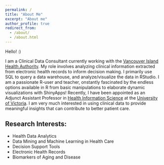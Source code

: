 ```yaml
---
permalink: /
title: "About Me"
excerpt: "About me"
author_profile: true
redirect_from: 
  - /about/
  - /about.html
---
```


Hello! :)

I am a Clinical Data Consultant currently working with the [Vancouver Island Health Authority](https://www.islandhealth.ca/). My role involves analyzing clinical information extracted from electronic health records to inform decision making. I primarily use SQL to query a data warehouse, and analyze/visualize the data in RStudio. I am a passionate R-user and teacher, onstantly fascinated by the endless options available in R from basic manipulations to elaborate dynamic visualizations with ShinyApps! Recently, I have  been appointed as an Adjunct Assistant Professor in [Health Information Science](https://www.uvic.ca/hsd/hinf/index.php) at the [University of Victoria](https://www.uvic.ca/). I am very much interested in using clinical data to provide meaningful insights that can contribute to better patient care.  

## Research Interests:
* Health Data Analytics
* Data Mining and Machine Learning in Health Care
* Decision Support Tools 
* Electronic Health Records
* Biomarkers of Aging and Disease

